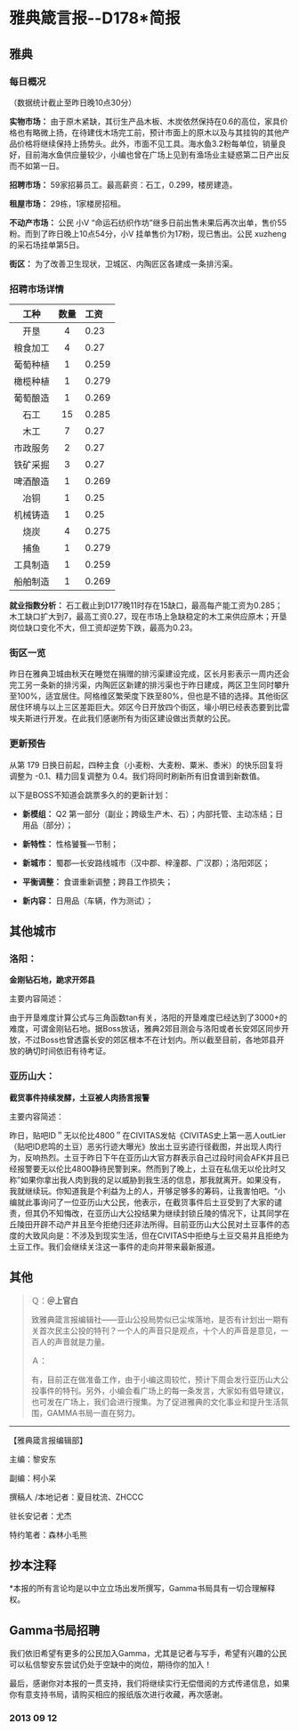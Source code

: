 # 雅典箴言报--D178*简报

## **雅典**

### **每日概况**

（数据统计截止至昨日晚10点30分） 

**实物市场：** 由于原木紧缺，其衍生产品木板、木炭依然保持在0.6的高位，家具价格也有略微上扬，在待建伐木场完工前，预计市面上的原木以及与其挂钩的其他产品价格将继续保持上扬势头。此外，市面不见工具。海水鱼3.2粉每单位，销量良好，目前海水鱼供应量较少，小编也曾在广场上见到有渔场业主疑惑第二日产出反而不如第一日。 

**招聘市场：** 59家招募员工。最高薪资：石工，0.299，楼房建造。 

**租屋市场：** 29栋，1家楼房招租。 

**不动产市场：** 公民 小V “命运石纺织作坊”继多日前出售未果后再次出单，售价55粉。而到了昨日晚上10点54分，小V 挂单售价为17粉，现已售出。公民 xuzheng 的采石场挂单第5日。 

**街区：** 为了改善卫生现状，卫城区、内陶匠区各建成一条排污渠。

### **招聘市场详情**

工种 | 数量 | 工资
:-------------:|:-------------:|:-------------|
开垦 | 4 | 0.23 
粮食加工 | 4 | 0.27 
葡萄种植 | 1 | 0.259 
橄榄种植 | 1 | 0.279 
葡萄酿造 | 1 | 0.269 
石工 | 15 | 0.285 
木工 | 7 | 0.27 
市政服务 | 2 | 0.27 
铁矿采掘 | 3 | 0.27	
啤酒酿造 | 1 | 0.269 
冶铜 | 1 | 0.25	
机械铸造 | 1 | 0.25 
烧炭 | 4 | 0.275	
捕鱼 | 1 | 0.279 
工具制造 | 1 | 0.259 
船舶制造 | 1 | 0.269 

**就业指数分析：** 石工截止到D177晚11时存在15缺口，最高每产能工资为0.285；木工缺口扩大到7，最高工资0.27，现在市场上急缺稳定的木工来供应原木；开垦岗位缺口变化不大，但工资却逆势下跌，最高为0.23。

### **街区一览**

昨日在雅典卫城由秋天在睡觉在捐赠的排污渠建设完成，区长月影表示一周内还会完工另一条新的排污渠，内陶匠区新建的排污渠也于昨日建成，两区卫生同时攀升至100%，适宜居住。阿格维区繁荣度下跌至80%，但也是不错的选择。其他街区居住环境与以上三区差距巨大。郊区今日开放四个街区，壕小明已经表态要到比雷埃夫斯进行开发。在此我们感谢所有为街区建设做出贡献的公民。

### **更新预告** 

从第 179 日换日前起，四种主食（小麦粉、大麦粉、粟米、黍米）的快乐回复将调整为 -0.1、精力回复调整为 0.4。我们将同时刷新所有旧食谱到新数值。 

以下是BOSS不知道会跳票多久的的更新计划： 

- **新模组：** Q2 第一部分（副业；跨级生产木、石）；内部托管、主动冻结；日用品（部分）；
 
- **新特性：** 性格饕餮—节制； 
 
- **新城市：** 蜀郡—长安路线城市（汉中郡、梓潼郡、广汉郡）；洛阳郊区；
 
- **平衡调整：** 食谱重新调整；跨县工作损失； 
 
- **新内容：** 日用品（车辆，作为测试）；


## **其他城市**

### **洛阳：**

**金刚钻石地，跪求开郊县** 

主要内容简述： 

由于开垦难度计算公式与三角函数tan有关，洛阳的开垦难度已经达到了3000+的难度，可谓金刚钻石地。据Boss放话，雅典2郊目测会与洛阳或者长安郊区同步开放，不过Boss也曾透露长安的郊区根本不在计划内。所以截至目前，各地郊县开放的确切时间依旧有待考证。

### **亚历山大：**

**截货事件持续发酵，土豆被人肉扬言报警** 

主要内容简述： 

昨日，贴吧ID＂无以伦比4800＂在CIVITAS发帖《CIVITAS史上第一恶人outLier（贴吧ID悲鸣的土豆）恶劣行迹大曝光》放出土豆劣迹行径截图，并出现人肉行为，反响热烈。土豆于昨日下午在亚历山大官方群表示自己过段时间会AFK并且已经报警要无以伦比4800静待民警到来。然而到了晚上，土豆在私信无以伦比时又称”如果你拿出我人肉到我的足以威胁到我生活的信息，那我就离开。如果没有，我就继续玩。你知道我是个利益为上的人，开够足够多的筹码，让我害怕吧。“小编就此事询问了一位亚历山大公民，他表示，在截货事件后土豆受到了大家的谴责，但其仍不知悔改，在亚历山大公投结果为继续封锁丘陵的情况下，让其同学在丘陵田开辟不动产并且至今拒绝归还非法所得。目前亚历山大公民对土豆事件的态度的大致风向是：不涉及到现实生活，但在CIVITAS中拒绝与土豆交易并且拒绝为土豆工作。我们会继续关注这一事件的走向并带来最新报道。

## **其他**

> Ｑ：**＠上官白**　
>
> 致雅典箴言报编辑社——亚山公投局势似已尘埃落地，是否有计划出一期有关首次民主公投的特刊？一个人的声音只是观点，十个人的声音是意见，一百人的声音就是力量。 
> 
> Ａ：
>
> 有，目前正在做准备工作，由于小编这周较忙，预计下周会发行亚历山大公投事件的特刊。另外，小编会看广场上的每一条发言，大家如有倡导建议，也可发在广场上，我们会进行搜集。为了促进雅典的文化事业和提升生活氛围，GAMMA书局一直在努力。

---

【雅典箴言报编辑部】 

主编：黎安东 

副编：柯小呆 

撰稿人 /本地记者：夏目枕流、ZHCCC 

驻长安记者：尤杰 

特约笔者：森林小毛熊

## 抄本注释

*本报的所有言论均是以中立立场出发所撰写，Gamma书局具有一切合理解释权。

## Gamma书局招聘 

我们依旧希望有更多的公民加入Gamma，尤其是记者与写手，希望有兴趣的公民可以私信黎安东尝试仍处于空缺中的岗位，期待你的加入！

最后，感谢你对本报的一贯支持，我们将继续实行无偿借阅的方式传递信息，如果你有意支持书局，请购买相应的报纸版次进行收藏，再次感谢。

### 2013 09 12